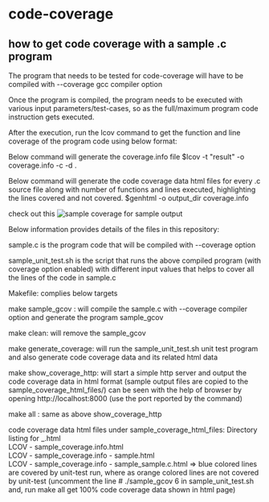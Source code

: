 # code-coverage
how to get code coverage with a sample .c program
--------------------------------------------------

The program that needs to be tested for code-coverage will have to be compiled
with --coverage gcc compiler option

Once the program is compiled, the program needs to be executed with various
input parameters/test-cases, so as the full/maximum program code instruction 
gets executed.

After the execution, run the lcov command to get the function and line
coverage of the program code using below format:

Below command will generate the coverage.info file
$lcov -t "result" -o coverage.info -c -d .

Below command will generate the code coverage data html files for every 
.c source file along with number of functions and lines executed, highlighting
the lines covered and not covered.
$genhtml -o output_dir coverage.info 

check out this ![sample coverage](https://raw.githubusercontent.com/pullururajasekhar/code-coverage/sample/sample_coverage_html_files/sample_c_coverage.png)
for sample output

Below information provides details of the files in this repository:

sample.c is the program code that will be compiled with --coverage option

sample_unit_test.sh is the script that runs the above compiled program (with 
coverage option enabled) with different input values that helps to cover 
all the lines of the code in sample.c

Makefile: complies below targets 

make sample_gcov : will compile the sample.c with --coverage compiler option and 
generate the program sample_gcov

make clean: will remove the sample_gcov

make generate_coverage: will run the sample_unit_test.sh unit test program
and also generate code coverage data and its related html data 

make show_coverage_http: will start a simple http server and output the
code coverage data in html format (sample output files are copied to the
sample_coverage_html_files/) can be seen with the help of browser by opening
http://localhost:8000 (use the port reported by the command)

make all : same as above show_coverage_http

code coverage data html files under sample_coverage_html_files: 
Directory listing for _.html       
LCOV - sample_coverage.info.html            
LCOV - sample_coverage.info - sample.html            
LCOV - sample_coverage.info - sample_sample.c.html 
=> blue colored lines are covered by unit-test run, where as orange colored 
lines are not covered by unit-test (uncomment the line # ./sample_gcov 6 in 
sample_unit_test.sh and, run make all get 100% code coverage data shown in 
html page)

